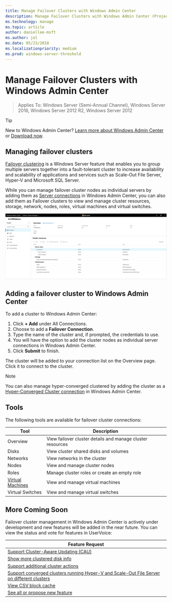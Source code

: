 ```yaml
---
title: Manage Failover Clusters with Windows Admin Center
description: Manage Failover Clusters with Windows Admin Center (Project Honolulu)
ms.technology: manage
ms.topic: article
author: daniellee-msft
ms.author: jol
ms.date: 05/23/2018
ms.localizationpriority: medium
ms.prod: windows-server-threshold
---
```

# Manage Failover Clusters with Windows Admin Center

>Applies To: Windows Server (Semi-Annual Channel), Windows Server 2016, Windows Server 2012 R2, Windows Server 2012

> [!Tip]
> New to Windows Admin Center?
> [Learn more about Windows Admin Center](../understand/windows-admin-center.md) or [Download now](https://aka.ms/wacdownload).

## Managing failover clusters
[Failover clustering](https://docs.microsoft.com/en-us/windows-server/failover-clustering/failover-clustering-overview) is a Windows Server feature that enables you to group multiple servers together into a fault-tolerant cluster to increase availability and scalability of applications and services such as Scale-Out File Server, Hyper-V and Microsoft SQL Server.

While you can manage failover cluster nodes as individual servers by adding them as [Server connections](manage-servers.md) in Windows Admin Center, you can also add them as Failover clusters to view and manage cluster resources, storage, network, nodes, roles, virtual machines and virtual switches.

![Failover cluster Overview screen](../media/manage-failover-clusters/failover-cluster-overview.png)

## Adding a failover cluster to Windows Admin Center
To add a cluster to Windows Admin Center:

1. Click **+ Add** under All Connections.
2. Choose to add a **Failover Connection**.
3. Type the name of the cluster and, if prompted, the credentials to use.
4. You will have the option to add the cluster nodes as individual server connections in Windows Admin Center.
5. Click **Submit** to finish.

The cluster will be added to your connection list on the Overview page. Click it to connect to the cluster.

> [!NOTE]
> You can also manage hyper-converged clustered by adding the cluster as a [Hyper-Converged Cluster connection](manage-hyper-converged.md) in Windows Admin Center.

## Tools

The following tools are available for failover cluster connections:

| Tool | Description |
| ---- | ----------- |
| Overview | View failover cluster details and manage cluster resources |
| Disks | View cluster shared disks and volumes |
| Networks | View networks in the cluster |
| Nodes | View and manage cluster nodes |
| Roles | Manage cluster roles or create an empty role |
| [Virtual Machines](manage-virtual-machines.md) | View and manage virtual machines |
| Virtual Switches | View and manage virtual switches |

## More Coming Soon

Failover cluster management in Windows Admin Center is actively under development and new features will be added in the near future. You can view the status and vote for features in UserVoice:

|Feature Request|
|-------|
| [Support Cluster-Aware Updating (CAU)](https://windowsserver.uservoice.com/forums/295071-management-tools/suggestions/31481686--cluster-support-cluster-aware-updating) |
| [Show more clustered disk info](https://windowsserver.uservoice.com/forums/295071-management-tools/suggestions/31740424--cluster-more-disk-info-in-failover-cluster-manag) |
| [Support additional cluster actions](https://windowsserver.uservoice.com/forums/295071-management-tools/suggestions/33558076--fcm-full-csv-management-cycle-in-one-place) |
| [Support converged clusters running Hyper-V and Scale-Out File Server on different clusters](https://windowsserver.uservoice.com/forums/295071-management-tools/suggestions/31729741--cluster-support-for-converged-architecture) |
| [View CSV block cache](https://windowsserver.uservoice.com/forums/295071-management-tools/suggestions/31669477--cluster-csv-block-cache) |
| [See all or propose new feature](https://windowsserver.uservoice.com/forums/295071/filters/top?category_id=319162&query=%5Bcluster%5D) |